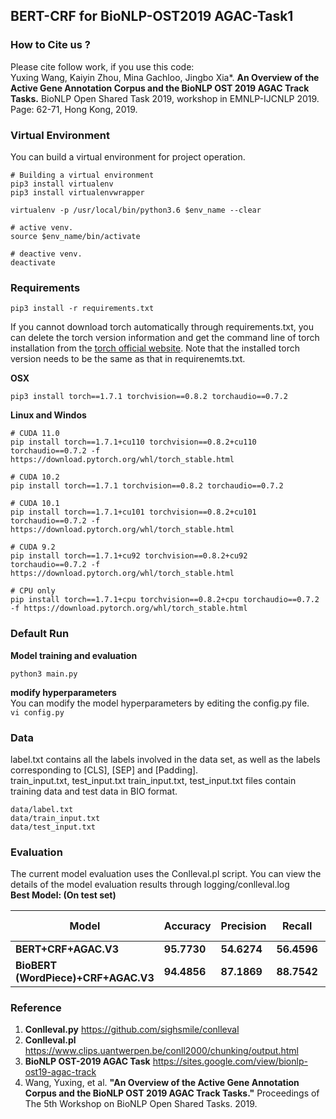 ## BERT-CRF for BioNLP-OST2019 AGAC-Task1  


### How to Cite us ?  
Please cite follow work, if you use this code:  
Yuxing Wang, Kaiyin Zhou, Mina Gachloo, Jingbo Xia*. **An Overview of the Active Gene Annotation Corpus and the BioNLP OST 2019 AGAC Track Tasks.** BioNLP Open Shared Task 2019, workshop in EMNLP-IJCNLP 2019. Page: 62-71, Hong Kong, 2019.


### Virtual Environment
You can build a virtual environment for project operation.  
```
# Building a virtual environment
pip3 install virtualenv
pip3 install virtualenvwrapper

virtualenv -p /usr/local/bin/python3.6 $env_name --clear  

# active venv.
source $env_name/bin/activate  

# deactive venv.
deactivate
```


### Requirements

```
pip3 install -r requirements.txt
```
If you cannot download torch automatically through requirements.txt, you can delete the torch version information and get the command line of torch installation from the [torch official website](https://pytorch.org/). Note that the installed torch version needs to be the same as that in requirenemts.txt.

**OSX**  
```
pip3 install torch==1.7.1 torchvision==0.8.2 torchaudio==0.7.2
```

**Linux and Windos**  
```
# CUDA 11.0
pip install torch==1.7.1+cu110 torchvision==0.8.2+cu110 torchaudio==0.7.2 -f https://download.pytorch.org/whl/torch_stable.html

# CUDA 10.2
pip install torch==1.7.1 torchvision==0.8.2 torchaudio==0.7.2

# CUDA 10.1
pip install torch==1.7.1+cu101 torchvision==0.8.2+cu101 torchaudio==0.7.2 -f https://download.pytorch.org/whl/torch_stable.html

# CUDA 9.2
pip install torch==1.7.1+cu92 torchvision==0.8.2+cu92 torchaudio==0.7.2 -f https://download.pytorch.org/whl/torch_stable.html

# CPU only
pip install torch==1.7.1+cpu torchvision==0.8.2+cpu torchaudio==0.7.2 -f https://download.pytorch.org/whl/torch_stable.html
```



### Default Run

**Model training and evaluation**
```
python3 main.py
```
**modify hyperparameters**  
You can modify the model hyperparameters by editing the config.py file.  
```vi config.py```


### Data
label.txt contains all the labels involved in the data set, as well as the labels corresponding to [CLS], [SEP] and [Padding].   
train_input.txt, test_input.txt train_input.txt, test_input.txt files contain training data and test data in BIO format.
```
data/label.txt
data/train_input.txt
data/test_input.txt
```

### Evaluation
The current model evaluation uses the Conlleval.pl script. You can view the details of the model evaluation results through logging/conlleval.log  
**Best Model: (On test set)**   

 
 **Model** | **Accuracy**  | **Precision** | **Recall**    | **F1-score**
 ---- | ----- | ------  | ------    | ------ 
 **BERT+CRF+AGAC.V3**  | **95.7730** | **54.6274**| **56.4596**| **55.5284**  
 **BioBERT (WordPiece)+CRF+AGAC.V3**  | **94.4856** | **87.1869**| **88.7542**| **87.9635**


### Reference
1. **Conlleval.py** https://github.com/sighsmile/conlleval
2. **Conlleval.pl** https://www.clips.uantwerpen.be/conll2000/chunking/output.html
3. **BioNLP OST-2019 AGAC Task**  https://sites.google.com/view/bionlp-ost19-agac-track  
4. Wang, Yuxing, et al. **"An Overview of the Active Gene Annotation Corpus and the BioNLP OST 2019 AGAC Track Tasks."** Proceedings of The 5th Workshop on BioNLP Open Shared Tasks. 2019.
